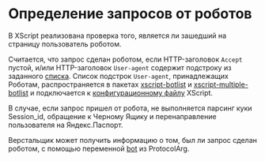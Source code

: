 # Определение запросов от роботов

В XScript реализована проверка того, является ли зашедший на страницу пользователь роботом.

Считается, что запрос сделан роботом, если HTTP-заголовок `Accept` пустой, и/или HTTP-заголовок `User-agent` содержит подстроку из заданного [списка](http://wiki.yandex-team.ru/passport/MDAforBOTs). Список подстрок `User-agent`, принадлежащих Роботам, распространяется в пакетах [xscript-botlist](packages.md#xscript-botlist) и [xscript-multiple-botlist](packages.md#xscript-multiple-botlist) и подключается к [конфигурационному файлу](../appendices/config-params.md#bot) XScript.

В случае, если запрос пришел от робота, не выполняется парсинг куки Session_id, обращение к Черному Ящику и перенаправление пользователя на Яндекс.Паспорт.

Верстальщик может получить информацию о том, был ли запрос сделан роботом, с помощью переменной [bot](../appendices/protocol-arg.md#bot) из ProtocolArg.

